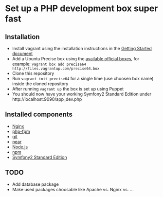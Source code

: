 Set up a PHP development box super fast
=======================================

Installation
------------

* Install vagrant using the installation instructions in the [Getting Started document](http://vagrantup.com/v1/docs/getting-started/index.html)
* Add a Ubuntu Precise box using the [available official boxes](https://github.com/mitchellh/vagrant/wiki/Available-Vagrant-Boxes), for example: ```vagrant box add precise64 http://files.vagrantup.com/precise64.box```
* Clone this repository
* Run ```vagrant init precise64``` for a single time (use choosen box name) inside the cloned repository
* After running ```vagrant up``` the box is set up using Puppet
* You should now have your working Symfony2 Standard Edition under http://localhost:9090/app_dev.php

Installed components
--------------------

* [Nginx](http://nginx.org)
* [php-fpm](http://php-fpm.org)
* [git](http://git-scm.com/)
* [pear](http://pear.php.net/)
* [Node.js](http://nodejs.org/)
* [npm](http://npmjs.org/)
* [Symfony2 Standard Edition](https://github.com/symfony/symfony-standard)

TODO
----

* Add database package
* Make used packages choosable like Apache vs. Nginx vs. ...


